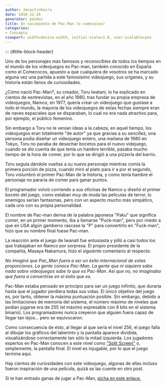 ```yaml
---
author: Jmcastinheira
date: 2016-12-26
generator: pandoc
title: En nacimiento de Pac-Man (o comecocos)
categories:
- Concepto
viewport: width=device-width, initial-scale=1.0, user-scalable=yes
---
```


::: {#title-block-header}

Uno de los personajes más famosos y reconocibles de todos los tiempos en
el mundo de los videojuegos es Pac-man, también conocido en España como
el Comecocos, apuesto a que cualquiera de vosotros se ha marcado alguna
vez una partida a este famosísimo videojuego, sus orígenes, y su
historia están llenos de curiosidades.

¿Cómo nació Pac-Man?, su creador, Toru Iwatani, lo ha explicado en
cientos de esntrevistas, en el año 1980, tras fundar su propia empresa
de videojuegos, Namco, en 1977, quería crear un videojuego que gustase a
todo el mundo, la mayoría de los videojuegos de estas fechas siempre
eran de naves espaciales que se disparaban, lo cual no era nada
atractivo para, por ejemplo, el público femenino.

Sin embargo a Toru no le venían ideas a la cabeza, en aquel tiempo, los
videojuegos eran totalmente "de autor" ya que gracias a su sencillez,
una persona podía diseñar un videojuego entero, una mañana de 1980 en
Tokyo, Toru no paraba de desechar bocetos para el nuevo videjuego,
cuando se dio cuenta de que tenía un hambre terrible, pasaba mucho
tiempo de la hora de comer, por lo que se dirigió a una pizzería del
barrio.

Toru seguía dándole vueltas a su nuevo personaje mientras comía la
primera porción de pizza, cuando miró al plato para ir a por el segundo,
Toru vislumbró el primer Pac-Man de la historia, y como tenía hambre el
personaje no pararía de comer para ganar puntos.

El programador volvió corriendo a sus oficinas de Namco y diseñó el
primer boceto del juego, como estaban muy de moda las películas de
terror, lo enemigos serían fantasmas, pero con un aspecto mucho más
simpático, cada uno con su propia personalidad.

El nombre de Pac-man deriva de la palabra japonesa "Paku" que significa
comer, en un primer momento, iba a llamarse "Puck-man", pero por miedo a
que en USA algún gamberro rascase la "P" para convertirlo en "Fuck-man",
hizo que su nombre final fuese Pac-man.

La reacción ante el juego de Iwanati fue entusiasta y pilló a casi todos
los que trabajaban en Namco por sorpresa. El propio presidente de la
compañía, Masaya Nakamura, hizo el siguiente comentario al respecto:

*No imaginé que Pac_Man fuera a ser un éxito internacional de estas
proporciones. La gente conoce Pac-Man. La gente que ni siquiera sabe
nada sobre videojuegos sabe lo que es Pac-Man. Así que no, no imaginaba
que fuera a convertirse en el éxito que es.*

Pac-Man estaba pensado en principio para ser un juego infinito, que
duraría hasta que el jugador perdiera todas sus vidas. El único objetivo
del juego es, por tanto, obtener la máxima puntuación posible. Sin
embargo, debido a las limitaciones de memoria del sistema, el número
máximo de niveles que podían jugarse era de 255 (el máximo expresable
con 8 bits en el sistema binario). Los programadores nunca creyeron que
alguien fuera capaz de llegar tan lejos... pero se equivocaron.

Como consecuencia de ésto, al llegar al que sería el nivel 256, el juego
falla al dibujar los gráficos del laberinto y la pantalla aparece
dividida, visualizándose correctamente tan sólo la mitad izquierda. Los
jugadores expertos en Pac-Man conocen a este nivel como ["Split
Screen"](http://en.wikipedia.org/wiki/Pacman#Split-screen_level) o,
simplemente, la pantalla final. El nivel es injugable, por lo que el
juego termina aquí.

Hay cientos de curiosidades con este videojuego, algunas de ellas
incluso fueron inspiración de una película, quizá os las cuente en otro
post.

Si te han entrado ganas de jugar a Pac-Man, [picha en este
enlace.](http://www.freepacman.org/)

 
